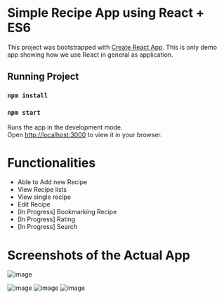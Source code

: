 # Simple Recipe App using React + ES6 

This project was bootstrapped with [Create React App](https://github.com/facebook/create-react-app).
This is only demo app showing how we use React in general as application.

## Running Project
### `npm install`
### `npm start`

Runs the app in the development mode.\
Open [http://localhost:3000](http://localhost:3000) to view it in your browser.

# Functionalities 
- Able to Add new Recipe
- View Recipe lists
- View single recipe
- Edit Recipe
- [In Progress] Bookmarking Recipe
- [In Progress] Rating
- [In Progress] Search

# Screenshots of the Actual App
![image](https://user-images.githubusercontent.com/82791084/152117192-4577493a-d762-41ba-9329-6dd281cbc5b8.png)

![image](https://user-images.githubusercontent.com/82791084/152117266-7890b154-2e72-4be2-95fa-2f08cd7b3324.png)
![image](https://user-images.githubusercontent.com/82791084/152117288-1a1bd029-a5f6-49ba-add9-7b5731d6fffd.png)
![image](https://user-images.githubusercontent.com/82791084/152117687-ef683577-4c65-403c-9e24-4691c6b61f73.png)
